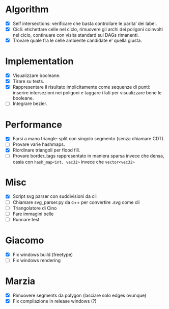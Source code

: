 # Algorithm
- [x] Self intersections: verificare che basta controllare le parita’ dei label.
- [x] Cicli: etichettare celle nel ciclo, rimuovere gli archi dei poligoni coinvolti nel ciclo, continuare con visita standard sui DAGs rimanenti.
- [x] Trovare quale fra le celle ambiente candidate e' quella giusta.

# Implementation
- [x] Visualizzare booleane.
- [x] Tirare su tests.
- [x] Rappresentare il risultato implicitamente come sequenze di punti: inserire intersezioni nei poligoni e taggare i lati per visualizzare bene le booleane.
- [ ] Integrare bezier.

# Performance
- [x] Farsi a mano triangle-split con singolo segmento (senza chiamare CDT).
- [ ] Provare varie hashmaps.
- [x] Riordinare triangoli per flood fill.
- [ ] Provare border_tags rappresentato in maniera sparsa invece che densa, ossia con `hash_map<int, vec3i>` invece che `vector<vec3i>`

# Misc
- [x] Script svg parser con suddivisioni da cli
- [ ] Chiamare svg_parser.py da c++ per convertire .svg come cli 
- [ ] Triangolatore di Cino 
- [ ] Fare immagini belle
- [ ] Runnare test 
  
# Giacomo
- [x] Fix windows build (freetype)
- [ ] Fix windows rendering

# Marzia
- [x] Rimuovere segments da polygon (lasciare solo edges ovunque)
- [x] Fix compilazione in release windows (?)

